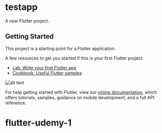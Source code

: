 # testapp

A new Flutter project.

## Getting Started

This project is a starting point for a Flutter application.

A few resources to get you started if this is your first Flutter project:

- [Lab: Write your first Flutter app](https://flutter.dev/docs/get-started/codelab)
- [Cookbook: Useful Flutter samples](https://flutter.dev/docs/cookbook)

![alt text](https://github.com/hd4y2t/flutter-udemy-1/Screenshot_2020-08-31-15-19-26-825_com.example.testapp.png)

For help getting started with Flutter, view our
[online documentation](https://flutter.dev/docs), which offers tutorials,
samples, guidance on mobile development, and a full API reference.
# flutter-udemy-1
